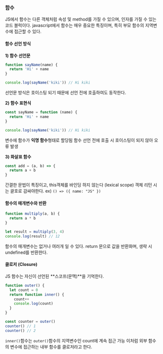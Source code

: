 ### 함수

JS에서 함수는 다른 객체처럼 속성 및 method를 가질 수 있으며, 인자를 가질 수 있는 코드 블럭이다. javascript에서 함수는 매우 중요한 특징이며, 특히 부모 함수의 지역변수에 접근할 수 있다.

#### 함수 선언 방식

**1) 함수 선언문**

```javascript
function sayName(name) {
  return 'Hi' + name
}

console.log(sayName('kiki')) // Hi kiki
```

선언문 방식은 호이스팅 되기 때문에 선언 전에 호출하여도 동작한다.

**2) 함수 표현식**

```javascript
const sayName = function (name) {
  return 'Hi' + name
}

console.log(sayName('kiki')) // Hi kiki
```

변수에 함수가 **익명 함수**형태로 할당됨
함수 선언 전에 호출 시 호이스팅이 되지 않아 오류 발생

**3) 화살표 함수**

```javascript
const add = (a, b) => {
  return a + b
}
```

간결한 문법이 특징이고, this객체를 바인딩 하지 않는다 (lexical scope)
객체 리턴 시는 괄호로 감싸야한다. ex) `() => ({ name: "JS" })`

#### 함수의 매개변수와 반환

```javascript
function multiply(a, b) {
  return a * b
}

let result = multiply(3, 4)
console.log(result) // 12
```

함수의 매개변수는 없거나 여러개 일 수 있다.
return 문으로 값을 반환화며, 생략 시 undefined를 반환한다.

#### 클로저 (Closure)

JS 함수는 자신이 선언된 **스코프(문맥)**을 기억한다.

```javascript
function outer() {
  let count = 0
  return function inner() {
    count++
    console.log(count)
  }
}

const counter = outer()
counter() // 1
counter() // 2
```

`inner()`함수는 `outer()`함수의 지역변수인 count에 계속 접근 가능
이처럼 외부 함수의 변수에 접근하는 내부 함수를 클로저라고 한다.
